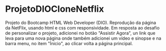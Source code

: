 # ProjetoDIOCloneNetflix
Projeto do Bootcamp HTML Web Developer (DIO). 
Reprodução da página da NetFlix, usando html e css com responsividade. Em resposta ao desafio de personalizar o projeto, adicionei no botão "Assistir Agora", un link que leva para uma nova página onde também adicionei um vídeo e sinopse e na barra menu, no item "Ínicio", ao clicar volta a página principal.
